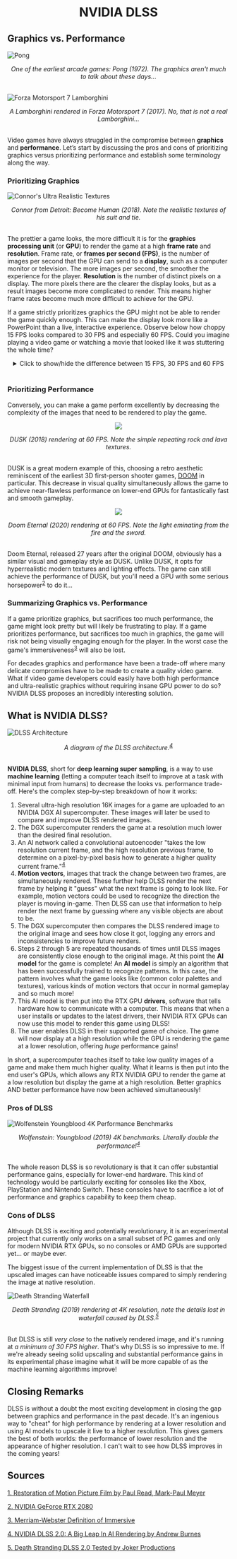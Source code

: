 <h1><center>NVIDIA DLSS</center></h1>

## Graphics vs. Performance

![Pong](/assets/dlss/pong.png)

<center><em>One of the earliest arcade games: Pong (1972). The graphics aren't much to talk about these days...</em></center>
<br>

![Forza Motorsport 7 Lamborghini](/assets/dlss/forza_lambo.jpg)

<center><em>A Lamborghini rendered in Forza Motorsport 7 (2017). No, that is not a real Lamborghini...</em></center>
<br>

Video games have always struggled in the compromise between **graphics** and **performance**. Let’s start by discussing the pros and cons of prioritizing graphics versus prioritizing performance and establish some terminology along the way.

### Prioritizing Graphics 

![Connor's Ultra Realistic Textures](/assets/dlss/connor.jpg)

<center><em>Connor from Detroit: Become Human (2018). Note the realistic textures of his suit and tie.</em></center>
<br>

The prettier a game looks, the more difficult it is for the **graphics processing unit** (or **GPU**) to render the game at a high **frame rate** and **resolution**. Frame rate, or **frames per second (FPS)**, is the number of images per second that the GPU can send to a **display**, such as a computer monitor or television. The more images per second, the smoother the experience for the player. **Resolution** is the number of distinct pixels on a display. The more pixels there are the clearer the display looks, but as a result images become more complicated to render. This means higher frame rates become much more difficult to achieve for the GPU.

If a game strictly prioritizes graphics the GPU might not be able to render the game quickly enough. This can make the display look more like a PowerPoint than a live, interactive experience. Observe below how choppy 15 FPS looks compared to 30 FPS and especially 60 FPS. Could you imagine playing a video game or watching a movie that looked like it was stuttering the whole time?

<center>
    <details>
        <summary>Click to show/hide the difference between 15 FPS, 30 FPS and 60 FPS</summary>
        <p>
            <p align="center">
                <img src="/assets/dlss/frames_per_second.gif" />
            </p>
            <center>
              <em>15 FPS isn't very smooth. The human eye starts to perceive motion at about 10-12 FPS!<sup><a href="https://books.google.com/books?id=jzbUUL0xJAEC&pg=PA24#v=onepage&q&f=false" target="_blank">1</a></sup>
              </em>
            </center>
        </p>
    </details>  
</center>
<br>

### Prioritizing Performance

Conversely, you can make a game perform excellently by decreasing the complexity of the images that need to be rendered to play the game.

<p align="center">
  <img src="/assets/dlss/dusk.gif" />
</p>

<center><em>DUSK (2018) rendering at 60 FPS. Note the simple repeating rock and lava textures.</em></center>
<br>

DUSK is a great modern example of this, choosing a retro aesthetic reminiscent of the earliest 3D first-person shooter games, [DOOM](https://en.wikipedia.org/wiki/Doom_(1993_video_game)) in particular. This decrease in visual quality simultaneously allows the game to achieve near-flawless performance on lower-end GPUs for fantastically fast and smooth gameplay.

<p align="center">
  <img src="/assets/dlss/doom_eternal.gif" />
</p>

<center>
  <em>Doom Eternal (2020) rendering at 60 FPS. Note the light eminating from the fire and the sword.</em>
</center>
<br>

Doom Eternal, released 27 years after the original DOOM, obviously has a similar visual and gameplay style as DUSK. Unlike DUSK, it opts for hyperrealistic modern textures and lighting effects. The game can still achieve the performance of DUSK, but you'll need a GPU with some serious horsepower<sup><a href="https://www.nvidia.com/en-us/geforce/graphics-cards/30-series/rtx-3080/" target="_blank">2</a></sup> to do it...

### Summarizing Graphics vs. Performance

If a game prioritize graphics, but sacrifices too much performance, the game might look pretty but will likely be frustrating to play. If a game prioritizes performance, but sacrifices too much in graphics, the game will risk not being visually engaging enough for the player. In the worst case the game's immersiveness<sup><a href="https://www.merriam-webster.com/dictionary/immersive" target="_blank">3</a></sup> will also be lost.

For decades graphics and performance have been a trade-off where many delicate compromises have to be made to create a quality video game. What if video game developers could easily have both high performance and ultra-realistic graphics without requiring insane GPU power to do so? NVIDIA DLSS proposes an incredibly interesting solution.

## What is NVIDIA DLSS?

![DLSS Architecture](/assets/dlss/dlss_architecture.png)

<center>
  <em>A diagram of the DLSS architecture.<sup><a href="https://www.nvidia.com/en-us/geforce/news/nvidia-dlss-2-0-a-big-leap-in-ai-rendering/" target="_blank">4</a></sup>
  </em>
</center>
<br>

**NVIDIA DLSS**, short for **deep learning super sampling**, is a way to use **machine learning** (letting a computer teach itself to improve at a task with minimal input from humans) to decrease the looks vs. performance trade-off. Here's the complex step-by-step breakdown of how it works:

1. Several ultra-high resolution 16K images for a game are uploaded to an NVIDIA DGX AI supercomputer. These images will later be used to compare and improve DLSS rendered images.
2. The DGX supercomputer renders the game at a resolution much lower than the desired final resolution.
3. An AI network called a convolutional autoencoder "takes the low resolution current frame, and the high resolution previous frame, to determine on a pixel-by-pixel basis how to generate a higher quality current frame."<sup><a href="https://www.nvidia.com/en-us/geforce/news/nvidia-dlss-2-0-a-big-leap-in-ai-rendering/" target="_blank">4</a></sup>
4. **Motion vectors**, images that track the change between two frames, are simultaneously rendered. These further help DLSS render the next frame by helping it "guess" what the next frame is going to look like. For example, motion vectors could be used to recognize the direction the player is moving in-game. Then DLSS can use that information to help render the next frame by guessing where any visible objects are about to be.
5. The DGX supercomputer then compares the DLSS rendered image to the original image and sees how close it got, logging any errors and inconsistencies to improve future renders.
6. Steps 2 through 5 are repeated thousands of times until DLSS images are consistently close enough to the original image. At this point the **AI model** for the game is complete! An **AI model** is simply an algorithm that has been successfully trained to recognize patterns. In this case, the pattern involves what the game looks like (common color palettes and textures), various kinds of motion vectors that occur in normal gameplay and so much more!
7. This AI model is then put into the RTX GPU **drivers**, software that tells hardware how to communicate with a computer. This means that when a user installs or updates to the latest drivers, their NVIDIA RTX GPUs can now use this model to render this game using DLSS!
8. The user enables DLSS in their supported game of choice. The game will now display at a high resolution while the GPU is rendering the game at a lower resolution, offering *huge* performance gains!

In short, a supercomputer teaches itself to take low quality images of a game and make them much higher quality. What it learns is then put into the end user's GPUs, which allows any RTX NVIDIA GPU to render the game at a low resolution but display the game at a high resolution. Better graphics AND better performance have now been achieved simultaneously!

### Pros of DLSS

![Wolfenstein Youngblood 4K Performance Benchmarks](/assets/dlss/wolfenstein_dlss_performance.png)

<center>
  <em>Wolfenstein: Youngblood (2019) 4K benchmarks. Literally double the performance!<sup><a href="https://www.nvidia.com/en-us/geforce/news/nvidia-dlss-2-0-a-big-leap-in-ai-rendering/" target="_blank">4</a></sup>
  </em>
</center>
<br>

The whole reason DLSS is so revolutionary is that it can offer substantial performance gains, especially for lower-end hardware. This kind of technology would be particularly exciting for consoles like the Xbox, PlayStation and Nintendo Switch. These consoles have to sacrifice a lot of performance and graphics capability to keep them cheap. 

### Cons of DLSS

Although DLSS is exciting and potentially revolutionary, it is an experimental project that currently only works on a small subset of PC games and only for modern NVIDIA RTX GPUs, so no consoles or AMD GPUs are supported yet... or maybe ever.

The biggest issue of the current implementation of DLSS is that the upscaled images can have noticeable issues compared to simply rendering the image at native resolution.

![Death Stranding Waterfall](/assets/dlss/death_stranding_waterfall.gif)

<center>
  <em>Death Stranding (2019) rendering at 4K resolution, note the details lost in waterfall caused by DLSS.<sup><a href="https://youtu.be/5I-1kivNAtc?t=205" target="_blank">5</a></sup>
  </em>
</center>
<br>

But DLSS is still *very close* to the natively rendered image, and it's running at *a minimum of 30 FPS higher*. That's why DLSS is so impressive to me. If we're already seeing solid upscaling and substantial performance gains in its experimental phase imagine what it will be more capable of as the machine learning algorithms improve!

## Closing Remarks

DLSS is without a doubt the most exciting development in closing the gap between graphics and performance in the past decade. It's an ingenious way to "cheat" for high performance by rendering at a lower resolution and using AI models to upscale it live to a higher resolution. This gives gamers the best of both worlds: the performance of lower resolution and the appearance of higher resolution. I can't wait to see how DLSS improves in the coming years!

## Sources

[1. Restoration of Motion Picture Film by Paul Read, Mark-Paul Meyer](https://books.google.com/books?id=jzbUUL0xJAEC&pg=PA24#v=onepage&q&f=false)

[2. NVIDIA GeForce RTX 2080](https://www.nvidia.com/en-us/geforce/graphics-cards/30-series/rtx-3080/)

[3. Merriam-Webster Definition of Immersive](https://www.merriam-webster.com/dictionary/immersive)

[4. NVIDIA DLSS 2.0: A Big Leap In AI Rendering by Andrew Burnes](https://www.nvidia.com/en-us/geforce/news/nvidia-dlss-2-0-a-big-leap-in-ai-rendering/)

[5. Death Stranding DLSS 2.0 Tested by Joker Productions](https://youtu.be/5I-1kivNAtc?t=205)
